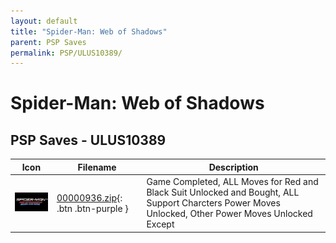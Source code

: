 ```yaml
---
layout: default
title: "Spider-Man: Web of Shadows"
parent: PSP Saves
permalink: PSP/ULUS10389/
---
```

# Spider-Man: Web of Shadows

## PSP Saves - ULUS10389

| Icon | Filename | Description |
|------|----------|-------------|
| ![Spider-Man: Web of Shadows](ICON0.PNG) | [00000936.zip](00000936.zip){: .btn .btn-purple } | Game Completed, ALL Moves for Red and Black Suit Unlocked and Bought, ALL Support Charcters Power Moves Unlocked, Other Power Moves Unlocked Except  |
